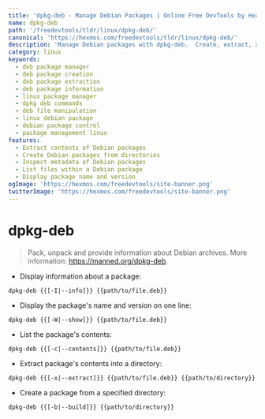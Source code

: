 ```yaml
---
title: 'dpkg-deb - Manage Debian Packages | Online Free DevTools by Hexmos'
name: dpkg-deb
path: '/freedevtools/tldr/linux/dpkg-deb/'
canonical: 'https://hexmos.com/freedevtools/tldr/linux/dpkg-deb/'
description: 'Manage Debian packages with dpkg-deb.  Create, extract, and inspect .deb files easily. Free online tool, no registration required.'
category: linux
keywords:
  - deb package manager
  - deb package creation
  - deb package extraction
  - deb package information
  - linux package manager
  - dpkg deb commands
  - deb file manipulation
  - linux debian package
  - debian package control
  - package management linux
features:
  - Extract contents of Debian packages
  - Create Debian packages from directories
  - Inspect metadata of Debian packages
  - List files within a Debian package
  - Display package name and version
ogImage: 'https://hexmos.com/freedevtools/site-banner.png'
twitterImage: 'https://hexmos.com/freedevtools/site-banner.png'
---
```


# dpkg-deb

> Pack, unpack and provide information about Debian archives.
> More information: <https://manned.org/dpkg-deb>.

- Display information about a package:

`dpkg-deb {{[-I|--info]}} {{path/to/file.deb}}`

- Display the package's name and version on one line:

`dpkg-deb {{[-W|--show]}} {{path/to/file.deb}}`

- List the package's contents:

`dpkg-deb {{[-c|--contents]}} {{path/to/file.deb}}`

- Extract package's contents into a directory:

`dpkg-deb {{[-x|--extract]}} {{path/to/file.deb}} {{path/to/directory}}`

- Create a package from a specified directory:

`dpkg-deb {{[-b|--build]}} {{path/to/directory}}`
